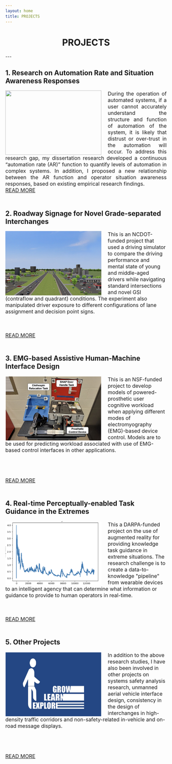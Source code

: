 ```yaml
---
layout: home
title: PROJECTS
---
```

<h1 align="center">PROJECTS</h1>
<!-- <div align='center'><font size='60'>Projects</font></div> -->
---

<br/>

## 1. Research on Automation Rate and Situation Awareness Responses 

<style>
img  {
  float: left;
  margin-right: 20px;
}
</style>


<img height='200' width='300' align="right" src="/assets/images/banners/dissertation1.jpeg"/>
 <p style="text-align:justify; text-justify:inter-ideograph;">
<font size=3>During the operation of automated systems, if a user cannot accurately understand the structure and function of automation of the system, it is likely that distrust or over-trust in the automation will occur. To address this research gap, my dissertation research developed a continuous “automation rate (AR)” function to quantify levels of automation in complex  systems. In addition, I proposed a new relationship between the AR function and operator situation awareness responses, based on existing empirical research findings. <br/> 
<a href="{% post_url 2019-09-01-Dissertation %}">READ MORE</a><br/><br/>
</font>
</p>


## 2. Roadway Signage for Novel Grade-separated Interchanges 

<style>
img  {
  float: left;
  margin-right: 20px;
}
</style>

<img height='200' width='300' align="right" src="assets/images/banners/dissertation0.png"/>
 <p style="text-align:justify; text-justify:inter-ideograph;">

<font size=3>This is an NCDOT-funded project that used a driving simulator to compare the driving performance and mental state of young and middle-aged drivers while navigating standard intersections and novel GSI (contraflow and quadrant) conditions. The experiment also manipulated driver exposure to different configurations of lane assignment and decision point signs.  <br/><br/><br/>

<a href="{% post_url 2019-09-01-GSIX %}">READ MORE</a><br/><br/>
</font>
</p>


## 3. EMG-based Assistive Human-Machine Interface Design 

<style>
img  {
  float: left;
  margin-right: 20px;
}
</style>

<img height='200' width='300' align="right" src="/assets/images/banners/NSF.png"/>
 <p style="text-align:justify; text-justify:inter-ideograph;">

<font size=3>This is an NSF-funded project to develop models of powered-prosthetic user cognitive workload when applying different modes of electromyography (EMG)-based device control. Models are to be used for predicting workload associated with use of EMG-based control interfaces in other applications.  <br/><br/><br/><br/>

<a href="{% post_url 2019-12-01-NSF %}">READ MORE</a><br/><br/>
</font>
</p>


## 4. Real-time Perceptually-enabled Task Guidance in the Extremes 

<style>
img  {
  float: left;
  margin-right: 20px;
}
</style>


<img height='200' width='300' align="right" src="/assets/images/banners/DARPA1.png"/>
 <p style="text-align:justify; text-justify:inter-ideograph;">

<font size=3>This a DARPA-funded project on the use of augmented reality for providing knowledge task guidance in extreme situations. The research challenge is to create a data-to-knowledge "pipeline" from wearable devices to an intelligent agency that can determine what information or guidance to provide to human operators in real-time.  <br/><br/><br/>

<a href="{% post_url 2022-01-01-DARPA %}">READ MORE</a><br/><br/>
</font>
</p>


## 5. Other Projects 

<style>
img  {
  float: left;
  margin-right: 20px;
}
</style>


<img height='200' width='300' align="right" src="/assets/images/banners/other1.png"/>
 <p style="text-align:justify; text-justify:inter-ideograph;">

<font size=3>In addition to the above research studies, I have also been involved in other projects on systems safety analysis research, unmanned aerial vehicle interface design, consistency in the design of interchanges in high-density traffic corridors and non-safety-related in-vehicle and on-road message displays.  <br/><br/><br/><br/>

<a href="{% post_url 2019-09-01-Other %}">READ MORE</a><br/><br/>
</font>
</p>

<!-- <br/>
<body><a href="https://clustrmaps.com/site/1bwrx"  title="Visit tracker"><img height='1' align="right" src="//www.clustrmaps.com/map_v2.png?d=3W4pPMZqPb9nCSSxEQxL9bDwrCfcMUhmw1Nxnxl3Ok8&cl=ffffff" /></a></body> -->